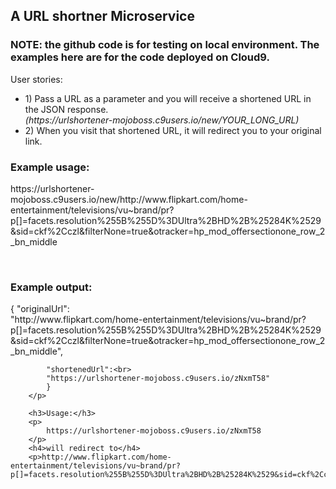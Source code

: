 <h2>A URL shortner Microservice</h2>
<h3>NOTE: the github code is for testing on local environment. The examples here are for the code deployed on Cloud9.</h3>
User stories:
<ul>
<li>1)  Pass a URL as a parameter and you will receive a shortened URL in the JSON response.<br>
        <em>(https://urlshortener-mojoboss.c9users.io/new/YOUR_LONG_URL)</em>
</li>
<li>2)  When you visit that shortened URL, it will redirect you to your original link.</li>
</ul>

<h3>Example usage:</h3>
        <p>https://urlshortener-mojoboss.c9users.io/new/http://www.flipkart.com/home-entertainment/televisions/vu~brand/pr?p[]=facets.resolution%255B%255D%3DUltra%2BHD%2B%25284K%2529&sid=ckf%2Cczl&filterNone=true&otracker=hp_mod_offersectionone_row_2_bn_middle</p><br>
        <h3>Example output:</h3>
        <p>
            {
            "originalUrl":<br>
            "http://www.flipkart.com/home-entertainment/televisions/vu~brand/pr?p[]=facets.resolution%255B%255D%3DUltra%2BHD%2B%25284K%2529&sid=ckf%2Cczl&filterNone=true&otracker=hp_mod_offersectionone_row_2_bn_middle",<br>

            "shortenedUrl":<br>
            "https://urlshortener-mojoboss.c9users.io/zNxmT58"
            }
        </p>

        <h3>Usage:</h3>
        <p>
            https://urlshortener-mojoboss.c9users.io/zNxmT58
        </p>
        <h4>will redirect to</h4>
        <p>http://www.flipkart.com/home-entertainment/televisions/vu~brand/pr?p[]=facets.resolution%255B%255D%3DUltra%2BHD%2B%25284K%2529&sid=ckf%2Cczl&filterNone=true&otracker=hp_mod_offersectionone_row_2_bn_middle</p>